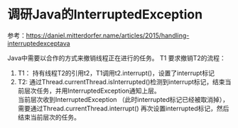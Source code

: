 # 调研Java的InterruptedException
参考：https://daniel.mitterdorfer.name/articles/2015/handling-interruptedexceptava

Java中需要以合作的方式来撤销线程正在进行的任务。
T1 要求撤销T2的流程：
 1. T1： 持有线程T2的引用t2，T1调用t2.interrupt()，设置了interrupt标记
 1. T2: 通过Thread.currentThread.isInterrupted()检测到interrupt标记，结束当前层次任务，并用InterruptedException通知上层。  
当前层次收到InterruptedException （此时interrupted标记已经被取消掉），需要通过Thread.currentThread.interrupt() 再次设置interrupted标记，然后结束当前层次的任务。
